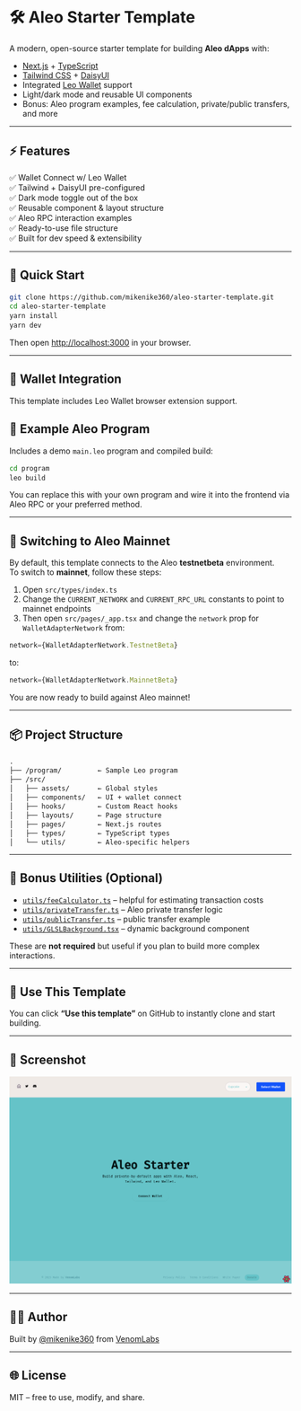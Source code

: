 
# 🛠️ Aleo Starter Template

A modern, open-source starter template for building **Aleo dApps** with:

- [Next.js](https://nextjs.org/) + [TypeScript](https://www.typescriptlang.org/)
- [Tailwind CSS](https://tailwindcss.com/) + [DaisyUI](https://daisyui.com/)
- Integrated [Leo Wallet](https://www.aleo.org/post/leo-wallet) support
- Light/dark mode and reusable UI components
- Bonus: Aleo program examples, fee calculation, private/public transfers, and more

---

## ⚡ Features

✅ Wallet Connect w/ Leo Wallet  
✅ Tailwind + DaisyUI pre-configured  
✅ Dark mode toggle out of the box  
✅ Reusable component & layout structure  
✅ Aleo RPC interaction examples  
✅ Ready-to-use file structure  
✅ Built for dev speed & extensibility

---

## 🚀 Quick Start

```bash
git clone https://github.com/mikenike360/aleo-starter-template.git
cd aleo-starter-template
yarn install
yarn dev
```

Then open [http://localhost:3000](http://localhost:3000) in your browser.

---

## 🔐 Wallet Integration

This template includes Leo Wallet browser extension support.


## 🧩 Example Aleo Program

Includes a demo `main.leo` program and compiled build:

```bash
cd program
leo build
```

You can replace this with your own program and wire it into the frontend via Aleo RPC or your preferred method.

---

## 🔄 Switching to Aleo Mainnet

By default, this template connects to the Aleo **testnetbeta** environment.  
To switch to **mainnet**, follow these steps:

1. Open `src/types/index.ts`
2. Change the `CURRENT_NETWORK` and `CURRENT_RPC_URL` constants to point to mainnet endpoints
3. Then open `src/pages/_app.tsx` and change the `network` prop for `WalletAdapterNetwork` from:
```ts
network={WalletAdapterNetwork.TestnetBeta}
```
to:
```ts
network={WalletAdapterNetwork.MainnetBeta}
```

You are now ready to build against Aleo mainnet!

---

## 📦 Project Structure

```
.
├── /program/         ← Sample Leo program
├── /src/
│   ├── assets/       ← Global styles
│   ├── components/   ← UI + wallet connect
│   ├── hooks/        ← Custom React hooks
│   ├── layouts/      ← Page structure
│   ├── pages/        ← Next.js routes
│   ├── types/        ← TypeScript types
│   └── utils/        ← Aleo-specific helpers
```

---

## 🧠 Bonus Utilities (Optional)

- [`utils/feeCalculator.ts`](./src/utils/feeCalculator.ts) – helpful for estimating transaction costs
- [`utils/privateTransfer.ts`](./src/utils/privateTransfer.ts) – Aleo private transfer logic
- [`utils/publicTransfer.ts`](./src/utils/publicTransfer.ts) – public transfer example
- [`utils/GLSLBackground.tsx`](./src/utils/GLSLBackground.tsx) – dynamic background component

These are **not required** but useful if you plan to build more complex interactions.

---

## 🤝 Use This Template

You can click **“Use this template”** on GitHub to instantly clone and start building.

---

## 📸 Screenshot

![Alt text](public/screen_shot.png)


---

## 🧑‍💻 Author

Built by [@mikenike360](https://github.com/mikenike360) from [VenomLabs](https://venomlabs.xyz)

---

## 🌐 License

MIT – free to use, modify, and share.
